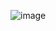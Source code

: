 ![image](https://user-images.githubusercontent.com/76665118/221359709-4fa6331a-1337-4310-a732-0bfc6e8cd692.png)
